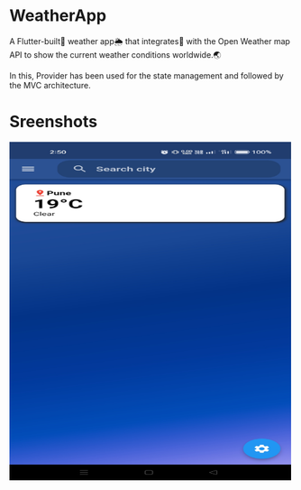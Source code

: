 # WeatherApp

A Flutter-built📳 weather app🌦️ that integrates🔗 with the Open Weather map API to show the current weather conditions worldwide.🌏    

In this, Provider has been used for the state management and followed by the MVC architecture.

# Sreenshots

<!DOCTYPE html>
<html>
<body>
<img src="https://github.com/swatikawale/weatherApp/blob/main/images/ss/ss1.jpg" width="500" height="600">

</body>
</html>
